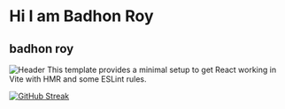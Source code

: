 # Hi I am Badhon Roy
## badhon roy
![Header](./your-header-image-name.png)
This template provides a minimal setup to get React working in Vite with HMR and some ESLint rules.

[![GitHub Streak](https://github-readme-streak-stats.herokuapp.com?user=Badhon-Roy)](https://git.io/streak-stats)
